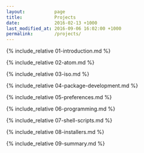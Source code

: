 ```yaml
---
layout:           page
title:            Projects
date:             2016-02-13 +1000
last_modified_at: 2016-09-06 16:02:00 +1000
permalink:        /projects/
---
```


{% include_relative 01-introduction.md %}

{% include_relative 02-atom.md %}

{% include_relative 03-iso.md %}

{% include_relative 04-package-development.md %}

{% include_relative 05-preferences.md %}

{% include_relative 06-programming.md %}

{% include_relative 07-shell-scripts.md %}

{% include_relative 08-installers.md %}

{% include_relative 09-summary.md %}
